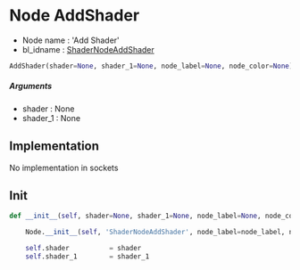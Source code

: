 # Node AddShader

- Node name : 'Add Shader'
- bl_idname : [ShaderNodeAddShader](https://docs.blender.org/api/current/bpy.types.ShaderNodeAddShader.html)


``` python
AddShader(shader=None, shader_1=None, node_label=None, node_color=None)
```
##### Arguments

- shader : None
- shader_1 : None

## Implementation

No implementation in sockets

## Init

``` python
def __init__(self, shader=None, shader_1=None, node_label=None, node_color=None):

    Node.__init__(self, 'ShaderNodeAddShader', node_label=node_label, node_color=node_color)

    self.shader          = shader
    self.shader_1        = shader_1
```
